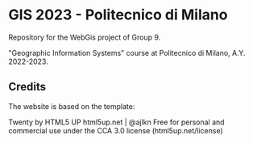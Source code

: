 # GIS 2023 - Politecnico di Milano

Repository for the WebGis project of Group 9.

"Geographic Information Systems" course at Politecnico di Milano, A.Y. 2022-2023.

## Credits

The website is based on the template:

Twenty by HTML5 UP
html5up.net | @ajlkn
Free for personal and commercial use under the CCA 3.0 license (html5up.net/license)

